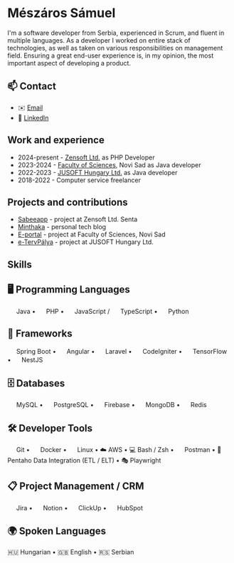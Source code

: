 # Mészáros Sámuel

I'm a software developer from Serbia, experienced in Scrum, and fluent in multiple languages. As a developer I worked on entire stack of technologies, as well as taken on various responsibilities on management field. Ensuring a great end-user experience is, in my opinion, the most important aspect of developing a product.

## 📫 Contact

- ✉️ [Email](mailto:meszaros.samuel.official@gmail.com)
- 👔 [LinkedIn](https://www.linkedin.com/in/s%C3%A1muel-m%C3%A9sz%C3%A1ros-54150821a/)

## Work and experience

- 2024-present - [Zensoft Ltd.](https://www.linkedin.com/company/zensoft-ltd) as PHP Developer
- 2023-2024 - [Faculty of Sciences](https://www.linkedin.com/school/university-of-novi-sad-faculty-of-sciences), Novi Sad as Java developer
- 2022-2023 - [JUSOFT Hungary Ltd.](https://www.linkedin.com/company/jusoft-hungary-ltd.) as Java developer
- 2018-2022 - Computer service freelancer

## Projects and contributions

- [Sabeeapp](https://www.sabeeapp.com/) - project at Zensoft Ltd. Senta
- [Minthaka](https://minthaka.com) - personal tech blog
- [E-portal](https://eportal.pmf.uns.ac.rs/) - project at Faculty of Sciences, Novi Sad
- [e-TervPálya](https://www.oeny.hu/oeny/tpalya/) - project at JUSOFT Hungary Ltd.

## Skills

## 🖥️ Programming Languages

<img src="https://cdn.simpleicons.org/java/007396" width="16"/> Java • <img src="https://cdn.simpleicons.org/php/777BB4" width="16"/> PHP • <img src="https://cdn.simpleicons.org/javascript/F7DF1E" width="16"/> JavaScript / <img src="https://cdn.simpleicons.org/typescript/3178C6" width="16"/> TypeScript • <img src="https://cdn.simpleicons.org/python/3776AB" width="16"/> Python

## 🧩 Frameworks

<img src="https://cdn.simpleicons.org/springboot/6DB33F" width="16"/> Spring Boot • <img src="https://cdn.simpleicons.org/angular/DD0031" width="16"/> Angular • <img src="https://cdn.simpleicons.org/laravel/FF2D20" width="16"/> Laravel • <img src="https://cdn.simpleicons.org/codeigniter/EF4223" width="16"/> CodeIgniter • <img src="https://cdn.simpleicons.org/tensorflow/FF6F00" width="16"/> TensorFlow • <img src="https://cdn.simpleicons.org/nestjs/E0234E" width="16"/> NestJS

## 🗄️ Databases

<img src="https://cdn.simpleicons.org/mysql/4479A1" width="16"/> MySQL • <img src="https://cdn.simpleicons.org/postgresql/4169E1" width="16"/> PostgreSQL • <img src="https://cdn.simpleicons.org/firebase/FFCA28" width="16"/> Firebase • <img src="https://cdn.simpleicons.org/mongodb/47A248" width="16"/> MongoDB • <img src="https://cdn.simpleicons.org/redis/DC382D" width="16"/> Redis

## 🛠️ Developer Tools

<img src="https://cdn.simpleicons.org/git/F05032" width="16"/> Git • <img src="https://cdn.simpleicons.org/docker/2496ED" width="16"/> Docker • <img src="https://cdn.simpleicons.org/linux/FCC624" width="16"/> Linux • ☁️ AWS • 💻 Bash / Zsh • <img src="https://cdn.simpleicons.org/postman/FF6C37" width="16"/> Postman • 🔄 Pentaho Data Integration (ETL / ELT) • 🎭 Playwright

## 📋 Project Management / CRM

<img src="https://cdn.simpleicons.org/jira/0052CC" width="16"/> Jira • <img src="https://cdn.simpleicons.org/notion/000000" width="16"/> Notion • <img src="https://cdn.simpleicons.org/clickup/7B68EE" width="16"/> ClickUp • <img src="https://cdn.simpleicons.org/hubspot/FF7A59" width="16"/> HubSpot

## 🌍 Spoken Languages

🇭🇺 Hungarian • 🇬🇧 English • 🇷🇸 Serbian
